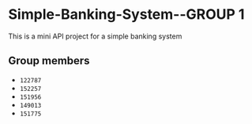 # Simple-Banking-System--GROUP 1
This is a mini API project for a simple banking system

## Group members
- `122787`
- `152257`
- `151956`
- `149013`
- `151775`
